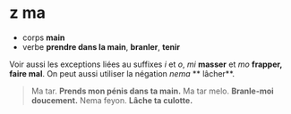 # z ma
- corps **main**
- verbe **prendre dans la main**, **branler**, **tenir**

Voir aussi les exceptions liées au suffixes *i* et *o*, *mi* **masser** et *mo* **frapper, faire mal**. On peut aussi utiliser la négation *nema* ** lâcher**.

> Ma tar.       **Prends mon pénis dans ta main.**
> Ma tar melo.  **Branle-moi doucement.**
> Nema feyon. **Lâche ta culotte.**